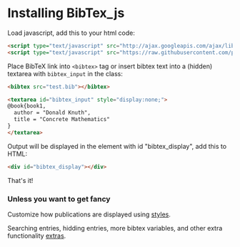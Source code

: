 # Installing BibTex_js

Load javascript, add this to your html code:

```html
<script type="text/javascript" src="http://ajax.googleapis.com/ajax/libs/jquery/1.4.2/jquery.min.js"></script>
<script type="text/javascript" src="https://raw.githubusercontent.com/pcooksey/bibtex-js/master/src/bibtex_js.js"></script>
```

Place BibTeX link into `<bibtex>` tag or insert bibtex text into a (hidden) textarea with `bibtex_input` in the class:

```html
<bibtex src="test.bib"></bibtex>

<textarea id="bibtex_input" style="display:none;">
@book{book1,
  author = "Donald Knuth",
  title = "Concrete Mathematics"
}
</textarea>
```

Output will be displayed in the element with id "bibtex_display", add this to HTML:

```html
<div id="bibtex_display"></div>
```

That's it! 

### Unless you want to get fancy 

Customize how publications are displayed using [styles](styles.md).

Searching entries, hidding entries, more bibtex variables, and other extra functionality [extras](extra.md).